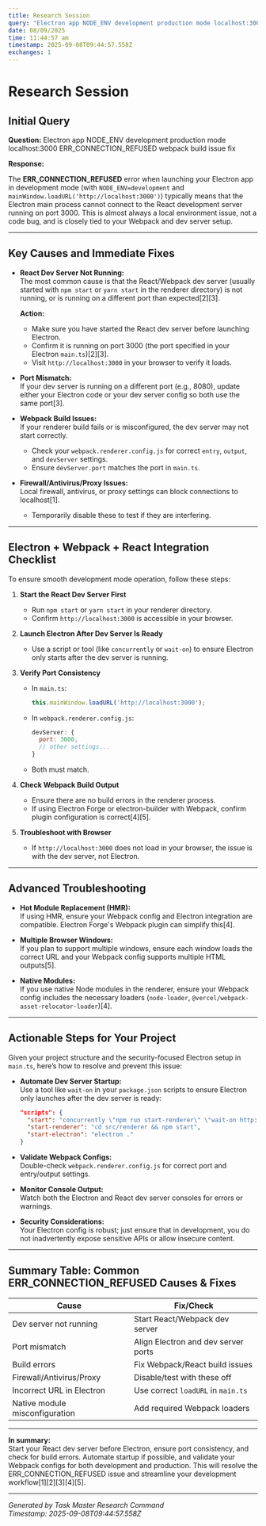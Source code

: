 ```yaml
---
title: Research Session
query: "Electron app NODE_ENV development production mode localhost:3000 ERR_CONNECTION_REFUSED webpack build issue fix"
date: 08/09/2025
time: 11:44:57 am
timestamp: 2025-09-08T09:44:57.558Z
exchanges: 1
---
```


# Research Session

## Initial Query

**Question:** Electron app NODE_ENV development production mode localhost:3000 ERR_CONNECTION_REFUSED webpack build issue fix

**Response:**

The **ERR_CONNECTION_REFUSED** error when launching your Electron app in development mode (with `NODE_ENV=development` and `mainWindow.loadURL('http://localhost:3000')`) typically means that the Electron main process cannot connect to the React development server running on port 3000. This is almost always a local environment issue, not a code bug, and is closely tied to your Webpack and dev server setup.

---

## Key Causes and Immediate Fixes

- **React Dev Server Not Running:**  
  The most common cause is that the React/Webpack dev server (usually started with `npm start` or `yarn start` in the renderer directory) is not running, or is running on a different port than expected[2][3].
  
  **Action:**  
  - Make sure you have started the React dev server before launching Electron.  
  - Confirm it is running on port 3000 (the port specified in your Electron `main.ts`)[2][3].
  - Visit `http://localhost:3000` in your browser to verify it loads.

- **Port Mismatch:**  
  If your dev server is running on a different port (e.g., 8080), update either your Electron code or your dev server config so both use the same port[3].

- **Webpack Build Issues:**  
  If your renderer build fails or is misconfigured, the dev server may not start correctly.  
  - Check your `webpack.renderer.config.js` for correct `entry`, `output`, and `devServer` settings.
  - Ensure `devServer.port` matches the port in `main.ts`.

- **Firewall/Antivirus/Proxy Issues:**  
  Local firewall, antivirus, or proxy settings can block connections to localhost[1].  
  - Temporarily disable these to test if they are interfering.

---

## Electron + Webpack + React Integration Checklist

To ensure smooth development mode operation, follow these steps:

1. **Start the React Dev Server First**
   - Run `npm start` or `yarn start` in your renderer directory.
   - Confirm `http://localhost:3000` is accessible in your browser.

2. **Launch Electron After Dev Server Is Ready**
   - Use a script or tool (like `concurrently` or `wait-on`) to ensure Electron only starts after the dev server is running.

3. **Verify Port Consistency**
   - In `main.ts`:
     ```typescript
     this.mainWindow.loadURL('http://localhost:3000');
     ```
   - In `webpack.renderer.config.js`:
     ```js
     devServer: {
       port: 3000,
       // other settings...
     }
     ```
   - Both must match.

4. **Check Webpack Build Output**
   - Ensure there are no build errors in the renderer process.
   - If using Electron Forge or electron-builder with Webpack, confirm plugin configuration is correct[4][5].

5. **Troubleshoot with Browser**
   - If `http://localhost:3000` does not load in your browser, the issue is with the dev server, not Electron.

---

## Advanced Troubleshooting

- **Hot Module Replacement (HMR):**  
  If using HMR, ensure your Webpack config and Electron integration are compatible. Electron Forge's Webpack plugin can simplify this[4].

- **Multiple Browser Windows:**  
  If you plan to support multiple windows, ensure each window loads the correct URL and your Webpack config supports multiple HTML outputs[5].

- **Native Modules:**  
  If you use native Node modules in the renderer, ensure your Webpack config includes the necessary loaders (`node-loader`, `@vercel/webpack-asset-relocator-loader`)[4].

---

## Actionable Steps for Your Project

Given your project structure and the security-focused Electron setup in `main.ts`, here’s how to resolve and prevent this issue:

- **Automate Dev Server Startup:**  
  Use a tool like `wait-on` in your `package.json` scripts to ensure Electron only launches after the dev server is ready:
  ```json
  "scripts": {
    "start": "concurrently \"npm run start-renderer\" \"wait-on http://localhost:3000 && npm run start-electron\"",
    "start-renderer": "cd src/renderer && npm start",
    "start-electron": "electron ."
  }
  ```

- **Validate Webpack Configs:**  
  Double-check `webpack.renderer.config.js` for correct port and entry/output settings.

- **Monitor Console Output:**  
  Watch both the Electron and React dev server consoles for errors or warnings.

- **Security Considerations:**  
  Your Electron config is robust; just ensure that in development, you do not inadvertently expose sensitive APIs or allow insecure content.

---

## Summary Table: Common ERR_CONNECTION_REFUSED Causes & Fixes

| Cause                          | Fix/Check                                      |
|--------------------------------|------------------------------------------------|
| Dev server not running         | Start React/Webpack dev server                  |
| Port mismatch                  | Align Electron and dev server ports             |
| Build errors                   | Fix Webpack/React build issues                  |
| Firewall/Antivirus/Proxy       | Disable/test with these off                     |
| Incorrect URL in Electron      | Use correct `loadURL` in `main.ts`              |
| Native module misconfiguration | Add required Webpack loaders                    |

---

**In summary:**  
Start your React dev server before Electron, ensure port consistency, and check for build errors. Automate startup if possible, and validate your Webpack configs for both development and production. This will resolve the ERR_CONNECTION_REFUSED issue and streamline your development workflow[1][2][3][4][5].


---

*Generated by Task Master Research Command*  
*Timestamp: 2025-09-08T09:44:57.558Z*
